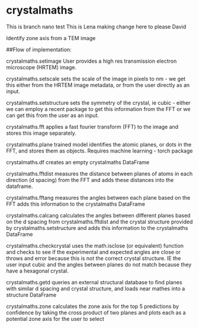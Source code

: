 # crystalmaths
This is branch nano test
This is Lena making change here to please David

Identify zone axis from a TEM image

##Flow of implementation:

crystalmaths.setimage User provides a high res transmission electron microscope (HRTEM) image.

crystalmaths.setscale sets the scale of the image in pixels to nm - we get this either from the HRTEM image metadata, or from the user directly as an input.

crystalmaths.setstructure sets the symmetry of the crystal, ie cubic - either we can employ a recent package to get this information from the FFT or we can get this from the user as an input.

crystalmaths.fft applies a fast fourier transform (FFT) to the image and stores this image separately.

crystalmaths.plane trained model identifies the atomic planes, or dots in the FFT, and stores them as objects. Requires machine learning - torch package

crystalmaths.df creates an empty crystalmaths DataFrame

crystalmaths.fftdist measures the distance between planes of atoms in each direction (d spacing) from the FFT and adds these distances into the dataframe.

crystalmaths.fftang measures the angles between each plane based on the FFT adds this information to the crystalmaths DataFrame

crystalmaths.calcang calculates the angles between different planes based on the d spacing from crystalmaths.fftdist and the crystal structure provided by crystalmaths.setstructure and adds this information to the crystalmaths DataFrame

crystalmaths.checkcrystal uses the math.isclose (or equivalent) function and checks to see if the experimental and expected angles are close or throws and error because this is not the correct crystal structure. IE the user input cubic and the angles between planes do not match because they have a hexagonal crystal. 

crystalmaths.getd queries an external structural database to find planes with similar d spacing and crystal structure, and loads near mathes into a structure DataFrame

crystalmaths.zone calculates the zone axis for the top 5 predictions by confidence by taking the cross product of two planes and plots each as a potential zone axis for the user to select
